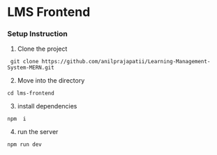 # LMS Frontend

### Setup Instruction

1. Clone the project 

```
 git clone https://github.com/anilprajapatii/Learning-Management-System-MERN.git

```
2. Move into the directory

```
cd lms-frontend

```

3. install dependencies

```
npm  i 

```

4. run the server

```
npm run dev

```

